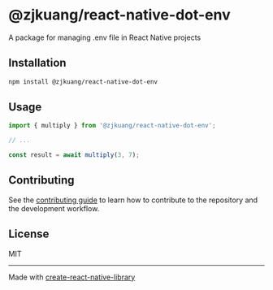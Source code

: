 # @zjkuang/react-native-dot-env

A package for managing .env file in React Native projects

## Installation

```sh
npm install @zjkuang/react-native-dot-env
```

## Usage


```js
import { multiply } from '@zjkuang/react-native-dot-env';

// ...

const result = await multiply(3, 7);
```


## Contributing

See the [contributing guide](CONTRIBUTING.md) to learn how to contribute to the repository and the development workflow.

## License

MIT

---

Made with [create-react-native-library](https://github.com/callstack/react-native-builder-bob)
